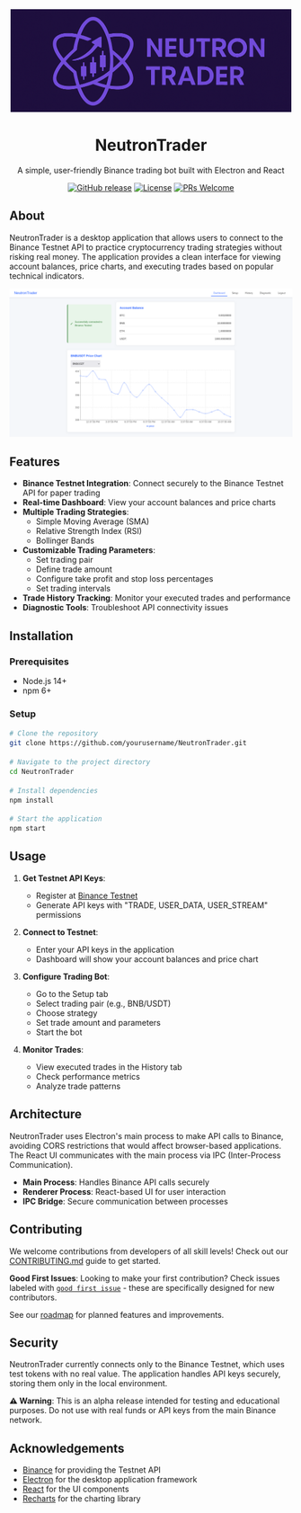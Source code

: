 <div align="center">
  <img src="assets/logo.png" alt="NeutronTrader Logo" width="500"/>
  <h1>NeutronTrader</h1>
  <p>A simple, user-friendly Binance trading bot built with Electron and React</p>

  [![GitHub release](https://img.shields.io/github/v/release/nublex/NeutronTrader?include_prereleases)](https://github.com/yourusername/NeutronTrader/releases)
  [![License](https://img.shields.io/github/license/nublex/NeutronTrader)](LICENSE)
  [![PRs Welcome](https://img.shields.io/badge/PRs-welcome-brightgreen.svg)](CONTRIBUTING.md)
</div>

## About

NeutronTrader is a desktop application that allows users to connect to the Binance Testnet API to practice cryptocurrency trading strategies without risking real money. The application provides a clean interface for viewing account balances, price charts, and executing trades based on popular technical indicators.

![NeutronTrader Dashboard](assets/screenshot.png)

## Features

- **Binance Testnet Integration**: Connect securely to the Binance Testnet API for paper trading
- **Real-time Dashboard**: View your account balances and price charts
- **Multiple Trading Strategies**:
  - Simple Moving Average (SMA)
  - Relative Strength Index (RSI)
  - Bollinger Bands
- **Customizable Trading Parameters**:
  - Set trading pair
  - Define trade amount
  - Configure take profit and stop loss percentages
  - Set trading intervals
- **Trade History Tracking**: Monitor your executed trades and performance
- **Diagnostic Tools**: Troubleshoot API connectivity issues

## Installation

### Prerequisites
- Node.js 14+
- npm 6+

### Setup
```bash
# Clone the repository
git clone https://github.com/yourusername/NeutronTrader.git

# Navigate to the project directory
cd NeutronTrader

# Install dependencies
npm install

# Start the application
npm start
```

## Usage

1. **Get Testnet API Keys**:
   - Register at [Binance Testnet](https://testnet.binance.vision/)
   - Generate API keys with "TRADE, USER_DATA, USER_STREAM" permissions

2. **Connect to Testnet**:
   - Enter your API keys in the application
   - Dashboard will show your account balances and price chart

3. **Configure Trading Bot**:
   - Go to the Setup tab
   - Select trading pair (e.g., BNB/USDT)
   - Choose strategy
   - Set trade amount and parameters
   - Start the bot

4. **Monitor Trades**:
   - View executed trades in the History tab
   - Check performance metrics
   - Analyze trade patterns

## Architecture

NeutronTrader uses Electron's main process to make API calls to Binance, avoiding CORS restrictions that would affect browser-based applications. The React UI communicates with the main process via IPC (Inter-Process Communication).

- **Main Process**: Handles Binance API calls securely
- **Renderer Process**: React-based UI for user interaction
- **IPC Bridge**: Secure communication between processes

## Contributing

We welcome contributions from developers of all skill levels! Check out our [CONTRIBUTING.md](CONTRIBUTING.md) guide to get started.

**Good First Issues**: Looking to make your first contribution? Check issues labeled with [`good first issue`](https://github.com/yourusername/NeutronTrader/issues?q=is%3Aissue+is%3Aopen+label%3A%22good+first+issue%22) - these are specifically designed for new contributors.

See our [roadmap](ROADMAP.md) for planned features and improvements.

## Security

NeutronTrader currently connects only to the Binance Testnet, which uses test tokens with no real value. The application handles API keys securely, storing them only in the local environment.

**⚠️ Warning**: This is an alpha release intended for testing and educational purposes. Do not use with real funds or API keys from the main Binance network.

## Acknowledgements

- [Binance](https://www.binance.com/) for providing the Testnet API
- [Electron](https://www.electronjs.org/) for the desktop application framework
- [React](https://reactjs.org/) for the UI components
- [Recharts](https://recharts.org/) for the charting library
